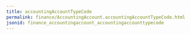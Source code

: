 ```yaml
---
title: accountingAccountTypeCode
permalink: finance/AccountingAccount.accountingAccountTypeCode.html
jsonid: finance_accountingaccount_accountingaccounttypecode
---
```

